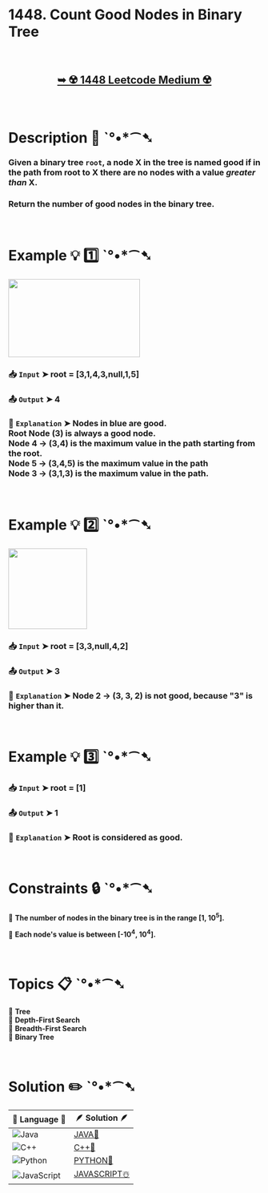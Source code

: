 # 1448. Count Good Nodes in Binary Tree

</br>

<h2 align="center"> 

<a href="https://leetcode.com/problems/count-good-nodes-in-binary-tree/?envType=study-plan-v2&envId=leetcode-75"><strong>➥ ☢️ 1448 Leetcode Medium ☢️ </strong></a>
</h2>

</br>

# Description 📜 ˋ°•*⁀➷

### Given a binary tree `root`, a node X in the tree is named good if in the path from root to X there are no nodes with a value *greater than* X.

### Return the number of good nodes in the binary tree.

</br>

# Example 💡 1️⃣ ˋ°•*⁀➷

<img src="https://github.com/user-attachments/assets/08790724-db1f-4470-a036-f882cf1f48ac" width="263px" height="156px"/>

  ### 📥 `Input`  ➤ root = [3,1,4,3,null,1,5]

  ### 📤 `Output`  ➤ 4

  ### 🔦 `Explanation`  ➤ Nodes in blue are good.</br> Root Node (3) is always a good node.</br> Node 4 -> (3,4) is the maximum value in the path starting from the root.</br> Node 5 -> (3,4,5) is the maximum value in the path</br> Node 3 -> (3,1,3) is the maximum value in the path.

</br>

# Example 💡 2️⃣ ˋ°•*⁀➷

<img src="https://github.com/user-attachments/assets/2ccdc5e0-d1e5-442b-83d3-de937222deeb" width="157px" height="161px"/>

  ### 📥 `Input` ➤ root = [3,3,null,4,2]

  ### 📤 `Output`  ➤ 3

  ### 🔦 `Explanation` ➤ Node 2 -> (3, 3, 2) is not good, because "3" is higher than it.

</br>

# Example 💡 3️⃣ ˋ°•*⁀➷

  ### 📥 `Input` ➤ root = [1]

  ### 📤 `Output`  ➤ 1

  ### 🔦 `Explanation`  ➤ Root is considered as good.

</br>

# Constraints 🔒 ˋ°•*⁀➷

🔹 **The number of nodes in the binary tree is in the range [1, 10<sup>5</sup>].** </br>

🔹 **Each node's value is between [-10<sup>4</sup>, 10<sup>4</sup>].** </br>

</br>

# Topics 📋 ˋ°•*⁀➷

🔸 **Tree**  </br>
🔸 **Depth-First Search**  </br>
🔸 **Breadth-First Search**  </br>
🔸 **Binary Tree**  </br>

</br>

# Solution ✏️ ˋ°•*⁀➷

| 📒 Language 📒  | 🪶 Solution 🪶 |
| ------------- | ------------- |
|  ![Java](https://img.shields.io/badge/java-%23ED8B00.svg?style=for-the-badge&logo=openjdk&logoColor=white)  | [JAVA🍁]() |
|  ![C++](https://img.shields.io/badge/c++-%2300599C.svg?style=for-the-badge&logo=c%2B%2B&logoColor=white)  | [C++🎲]()  |
|  ![Python](https://img.shields.io/badge/python-3670A0?style=for-the-badge&logo=python&logoColor=ffdd54)    | [PYTHON🍰]() |
| ![JavaScript](https://img.shields.io/badge/javascript-%23323330.svg?style=for-the-badge&logo=javascript&logoColor=%23F7DF1E)   | [JAVASCRIPT☃️]() |
